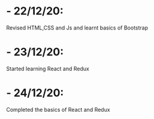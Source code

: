 # -  22/12/20: 
Revised HTML,CSS and Js and learnt basics of Bootstrap
# - 23/12/20:
Started learning React and Redux
# - 24/12/20:
Completed the basics of React and Redux
